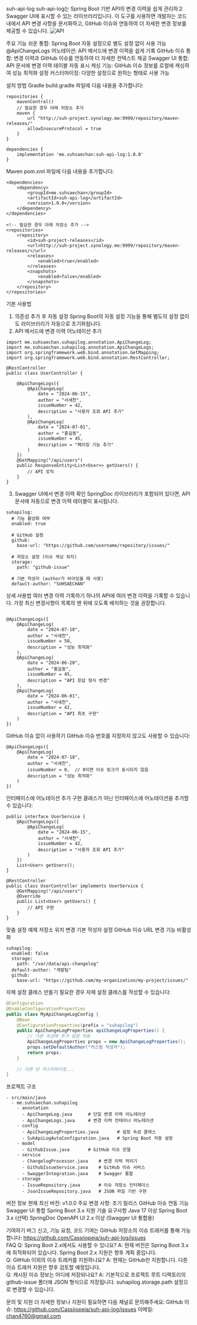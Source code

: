 suh-api-log
suh-api-log는 Spring Boot 기반 API의 변경 이력을 쉽게 관리하고 Swagger UI에 표시할 수 있는 라이브러리입니다. 이 도구를 사용하면 개발자는 코드 내에서 API 변경 사항을 문서화하고, GitHub 이슈와 연동하여 더 자세한 변경 정보를 제공할 수 있습니다.  <img src="https://github.com/Cassiiopeia/suh-api-log/raw/main/docs/images/example-screenshot.png" alt="API "></img>

주요 기능
쉬운 통합: Spring Boot 자동 설정으로 별도 설정 없이 사용 가능
@ApiChangeLogs 어노테이션: API 메서드에 변경 이력을 쉽게 기록
GitHub 이슈 통합: 변경 이력과 GitHub 이슈를 연동하여 더 자세한 컨텍스트 제공
Swagger UI 통합: API 문서에 변경 이력 테이블 자동 표시
캐싱 기능: GitHub 이슈 정보를 로컬에 캐싱하여 성능 최적화
설정 커스터마이징: 다양한 설정으로 원하는 형태로 사용 가능

설치 방법
Gradle
build.gradle 파일에 다음 내용을 추가합니다:

```
repositories {
    mavenCentral()
    // 필요한 경우 아래 저장소 추가
    maven {
        url "http://suh-project.synology.me:9999/repository/maven-releases/"
        allowInsecureProtocol = true
    }
}

dependencies {
    implementation 'me.suhsaechan:suh-api-log:1.0.0'
}
```

Maven
pom.xml 파일에 다음 내용을 추가합니다:
```
<dependencies>
    <dependency>
        <groupId>me.suhsaechan</groupId>
        <artifactId>suh-api-log</artifactId>
        <version>1.0.0</version>
    </dependency>
</dependencies>

<!-- 필요한 경우 아래 저장소 추가 -->
<repositories>
    <repository>
        <id>suh-project-releases</id>
        <url>http://suh-project.synology.me:9999/repository/maven-releases/</url>
        <releases>
            <enabled>true</enabled>
        </releases>
        <snapshots>
            <enabled>false</enabled>
        </snapshots>
    </repository>
</repositories>
```

기본 사용법
1. 의존성 추가 후 자동 설정
   Spring Boot의 자동 설정 기능을 통해 별도의 설정 없이도 라이브러리가 자동으로 초기화됩니다.
2. API 메서드에 변경 이력 어노테이션 추가

```text
import me.suhsaechan.suhapilog.annotation.ApiChangeLog;
import me.suhsaechan.suhapilog.annotation.ApiChangeLogs;
import org.springframework.web.bind.annotation.GetMapping;
import org.springframework.web.bind.annotation.RestController;

@RestController
public class UserController {

    @ApiChangeLogs({
        @ApiChangeLog(
            date = "2024-06-15",
            author = "서새찬",
            issueNumber = 42,
            description = "사용자 조회 API 추가"
        ),
        @ApiChangeLog(
            date = "2024-07-01",
            author = "홍길동",
            issueNumber = 45,
            description = "페이징 기능 추가"
        )
    })
    @GetMapping("/api/users")
    public ResponseEntity<List<User>> getUsers() {
        // API 로직
    }
}
```

3. Swagger UI에서 변경 이력 확인
   SpringDoc 라이브러리가 포함되어 있다면, API 문서에 자동으로 변경 이력 테이블이 표시됩니다. 
```
suhapilog:
  # 기능 활성화 여부
  enabled: true
  
  # GitHub 설정
  github:
    base-url: "https://github.com/username/repository/issues/"
  
  # 저장소 설정 (이슈 캐싱 위치)
  storage:
    path: "github-issue"
    
  # 기본 작성자 (author가 비어있을 때 사용)
  default-author: "SUHSAECHAN"
```

상세 사용법
여러 변경 이력 기록하기
하나의 API에 여러 변경 이력을 기록할 수 있습니다. 가장 최신 변경사항이 목록의 맨 위에 오도록 배치하는 것을 권장합니다.

```text

@ApiChangeLogs({
    @ApiChangeLog(
        date = "2024-07-10",
        author = "서새찬",
        issueNumber = 50,
        description = "성능 최적화"
    ),
    @ApiChangeLog(
        date = "2024-06-20",
        author = "홍길동",
        issueNumber = 45,
        description = "API 응답 형식 변경"
    ),
    @ApiChangeLog(
        date = "2024-06-01",
        author = "서새찬",
        issueNumber = 42,
        description = "API 최초 구현"
    )
})
```
GitHub 이슈 없이 사용하기
GitHub 이슈 번호를 지정하지 않고도 사용할 수 있습니다:

```text
@ApiChangeLogs({
    @ApiChangeLog(
        date = "2024-07-10",
        author = "서새찬",
        issueNumber = 0,  // 0이면 이슈 링크가 표시되지 않음
        description = "성능 최적화"
    )
})
```
인터페이스에 어노테이션 추가
구현 클래스가 아닌 인터페이스에 어노테이션을 추가할 수 있습니다:

```text
public interface UserService {
    @ApiChangeLogs({
        @ApiChangeLog(
            date = "2024-06-15",
            author = "서새찬",
            issueNumber = 42,
            description = "사용자 조회 API 추가"
        )
    })
    List<User> getUsers();
}

@RestController
public class UserController implements UserService {
    @GetMapping("/api/users")
    @Override
    public List<User> getUsers() {
        // API 구현
    }
}
```

맞춤 설정 예제
저장소 위치 변경
기본 작성자 설정
GitHub 이슈 URL 변경
기능 비활성화
```text
suhapilog:
  enabled: false
  storage:
    path: "/var/data/api-changelog"
  default-author: "개발팀"
  github:
    base-url: "https://github.com/my-organization/my-project/issues/"
```

자체 설정 클래스 만들기
필요한 경우 자체 설정 클래스를 작성할 수 있습니다:
```java
@Configuration
@EnableConfigurationProperties
public class MyApiChangeLogConfig {
    @Bean
    @ConfigurationProperties(prefix = "suhapilog")
    public ApiChangeLogProperties apiChangeLogProperties() {
        // 기본 속성에 추가 설정 적용
        ApiChangeLogProperties props = new ApiChangeLogProperties();
        props.setDefaultAuthor("커스텀 작성자");
        return props;
    }
    
    // 다른 빈 커스터마이징...
}
```

프로젝트 구조
```text
- src/main/java
  - me.suhsaechan.suhapilog
    - annotation
      - ApiChangeLog.java      # 단일 변경 이력 어노테이션
      - ApiChangeLogs.java     # 변경 이력 컨테이너 어노테이션
    - config
      - ApiChangeLogProperties.java       # 설정 속성 클래스
      - SuhApiLogAutoConfiguration.java   # Spring Boot 자동 설정
    - model
      - GithubIssue.java       # GitHub 이슈 모델
    - service
      - ChangelogProcessor.java    # 변경 이력 처리기
      - GithubIssueService.java    # GitHub 이슈 서비스
      - SwaggerIntegration.java    # Swagger 통합
    - storage
      - IssueRepository.java       # 이슈 저장소 인터페이스
      - JsonIssueRepository.java   # JSON 파일 기반 구현
```

버전 정보
현재 최신 버전: v1.0.0  주요 변경 사항:
초기 릴리스
GitHub 이슈 연동 기능
Swagger UI 통합
Spring Boot 3.x 지원
기술 요구사항
Java 17 이상
Spring Boot 3.x
(선택) SpringDoc OpenAPI UI 2.x 이상 (Swagger UI 통합용)


기여하기
버그 신고, 기능 요청, 코드 기여는 GitHub 저장소의 이슈 트래커를 통해 가능합니다: https://github.com/Cassiiopeia/suh-api-log/issues  
FAQ
Q: Spring Boot 2.x에서도 사용할 수 있나요?
A: 현재 버전은 Spring Boot 3.x에 최적화되어 있습니다. Spring Boot 2.x 지원은 향후 계획 중입니다.  
Q: GitHub 이외의 이슈 트래커를 지원하나요?
A: 현재는 GitHub만 지원합니다. 다른 이슈 트래커 지원은 향후 검토할 예정입니다.  
Q: 캐시된 이슈 정보는 어디에 저장되나요?
A: 기본적으로 프로젝트 루트 디렉토리의 github-issue 폴더에 JSON 형식으로 저장됩니다. suhapilog.storage.path 설정으로 변경할 수 있습니다.


문의 및 지원
더 자세한 정보나 지원이 필요하면 다음 채널로 문의해주세요:
GitHub 이슈: https://github.com/Cassiiopeia/suh-api-log/issues
이메일: chan4760@gmail.com

